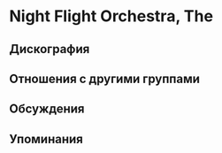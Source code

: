 # Night Flight Orchestra, The



## Дискография


## Отношения с другими группами


## Обсуждения


## Упоминания

